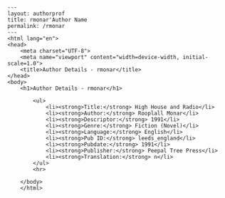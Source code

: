 
    ---
    layout: authorprof
    title: rmonar'Author Name 
    permalink: /rmonar
    ---
    <html lang="en">
    <head>
        <meta charset="UTF-8">
        <meta name="viewport" content="width=device-width, initial-scale=1.0">
        <title>Author Details - rmonar</title>
    </head>
    <body>
        <h1>Author Details - rmonar</h1>
        
            <ul>
                <li><strong>Title:</strong> High House and Radio</li>
                <li><strong>Author:</strong> Rooplall Monar</li>
                <li><strong>Descriptor:</strong> 1991</li>
                <li><strong>Genre:</strong> Fiction (Novel)</li>
                <li><strong>Language:</strong> English</li>
                <li><strong>Pub ID:</strong> leeds_england</li>
                <li><strong>Pubdate:</strong> 1991</li>
                <li><strong>Publisher:</strong> Peepal Tree Press</li>
                <li><strong>Translation:</strong> n</li>
            </ul>
            <hr>
            
        </body>
        </html>
        